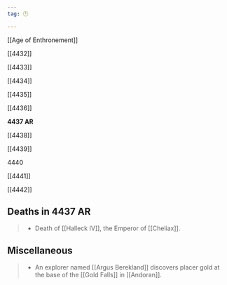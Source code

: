 ```yaml
---
tag: 🕛

---
```

[[Age of Enthronement]]


[[4432]]

[[4433]]

[[4434]]

[[4435]]

[[4436]]

**4437 AR**

[[4438]]

[[4439]]

4440

[[4441]]

[[4442]]



## Deaths in 4437 AR

>  - Death of [[Halleck IV]], the Emperor of [[Cheliax]].


## Miscellaneous

>  - An explorer named [[Argus Berekland]] discovers placer gold at the base of the [[Gold Falls]] in [[Andoran]].






